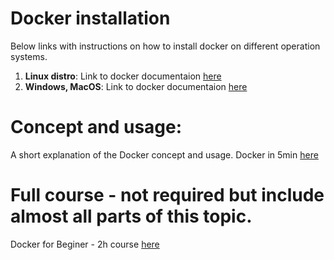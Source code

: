 # Docker installation
Below links with instructions on how to install docker on different operation systems.
1. **Linux distro**: Link to docker documentaion [here](https://docs.docker.com/engine/install/)
1. **Windows, MacOS**: Link to docker documentaion [here](https://docs.docker.com/desktop/)
# Concept and usage:
A short explanation of the Docker concept and usage.
Docker in 5min [here](https://www.youtube.com/watch?v=_dfLOzuIg2o)
# Full course - not required but include almost all parts of this topic.
Docker for Beginer - 2h course [here](https://www.youtube.com/watch?v=zJ6WbK9zFpI)